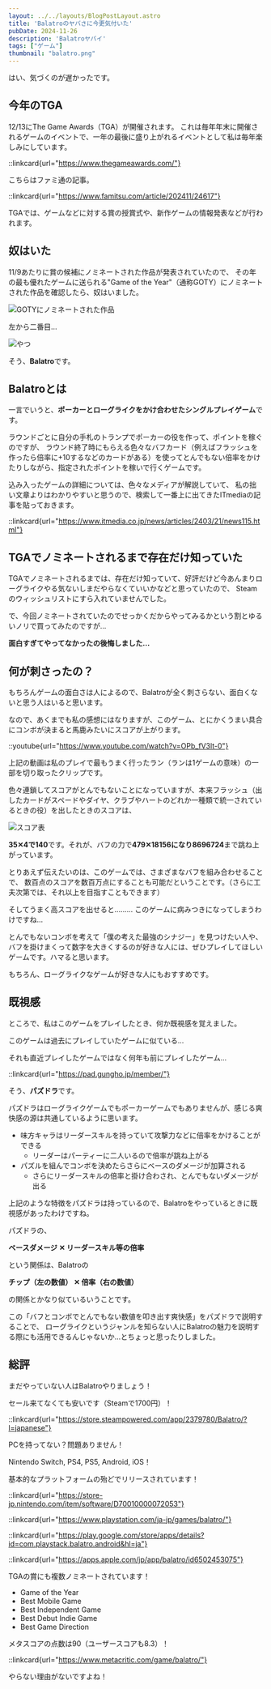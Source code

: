 ```yaml
---
layout: ../../layouts/BlogPostLayout.astro
title: 'Balatroのヤバさに今更気付いた'
pubDate: 2024-11-26
description: 'Balatroヤバイ'
tags: ["ゲーム"]
thumbnail: "balatro.png"
---
```


はい、気づくのが遅かったです。

## 今年のTGA

12/13にThe Game Awards（TGA）が開催されます。
これは毎年年末に開催されるゲームのイベントで、一年の最後に盛り上がれるイベントとして私は毎年楽しみにしています。

::linkcard{url="https://www.thegameawards.com/"}

こちらはファミ通の記事。

::linkcard{url="https://www.famitsu.com/article/202411/24617"}

TGAでは、ゲームなどに対する賞の授賞式や、新作ゲームの情報発表などが行われます。

## 奴はいた

11/9あたりに賞の候補にノミネートされた作品が発表されていたので、
その年の最も優れたゲームに送られる"Game of the Year"（通称GOTY）にノミネートされた作品を確認したら、奴はいました。

![GOTYにノミネートされた作品](https://image.r2.cloudflare.wgdp.dev/goty-nominees-2024.png)

左から二番目...

![やつ](https://image.r2.cloudflare.wgdp.dev/balatro-nominees.png)

そう、**Balatro**です。

## Balatroとは

一言でいうと、**ポーカーとローグライクをかけ合わせたシングルプレイゲーム**です。

ラウンドごとに自分の手札のトランプでポーカーの役を作って、ポイントを稼ぐのですが、
ラウンド終了時にもらえる色々なバフカード（例えばフラッシュを作ったら倍率に+10するなどのカードがある）を使ってとんでもない倍率をかけたりしながら、指定されたポイントを稼いで行くゲームです。

込み入ったゲームの詳細については、色々なメディアが解説していて、
私の拙い文章よりはわかりやすいと思うので、検索して一番上に出てきたITmediaの記事を貼っておきます。

::linkcard{url="https://www.itmedia.co.jp/news/articles/2403/21/news115.html"}

## TGAでノミネートされるまで存在だけ知っていた

TGAでノミネートされるまでは、存在だけ知っていて、好評だけど今あんまりローグライクやる気ないしまだやらなくていいかなどと思っていたので、
Steamのウィッシュリストにすら入れていませんでした。

で、今回ノミネートされていたのでせっかくだからやってみるかという割とゆるいノリで買ってみたのですが...

**面白すぎてやってなかったの後悔しました...**

## 何が刺さったの？

もちろんゲームの面白さは人によるので、Balatroが全く刺さらない、面白くないと思う人はいると思います。

なので、あくまでも私の感想にはなりますが、このゲーム、とにかくうまい具合にコンボが決まると馬鹿みたいにスコアが上がります。

::youtube{url="https://www.youtube.com/watch?v=OPb_fV3lt-0"}

上記の動画は私のプレイで最もうまく行ったラン（ランは1ゲームの意味）の一部を切り取ったクリップです。

色々連鎖してスコアがとんでもないことになっていますが、本来フラッシュ（出したカードがスペードやダイヤ、クラブやハートのどれか一種類で統一されているときの役）を出したときのスコアは、

![スコア表](https://image.r2.cloudflare.wgdp.dev/balatro-score.png)

**35✕4で140**です。それが、バフの力で**479✕18156になり8696724**まで跳ね上がっています。

とりあえず伝えたいのは、このゲームでは、さまざまなバフを組み合わせることで、
数百点のスコアを数百万点にすることも可能だということです。（さらに工夫次第では、それ以上を目指すこともできます）

そしてうまく高スコアを出せると.........
このゲームに病みつきになってしまうわけですね...

とんでもないコンボを考えて「僕の考えた最強のシナジー」を見つけたい人や、バフを掛けまくって数字を大きくするのが好きな人には、ぜひプレイしてほしいゲームです。ハマると思います。

もちろん、ローグライクなゲームが好きな人にもおすすめです。

## 既視感

ところで、私はこのゲームをプレイしたとき、何か既視感を覚えました。

このゲームは過去にプレイしていたゲームに似ている...

それも直近プレイしたゲームではなく何年も前にプレイしたゲーム...

::linkcard{url="https://pad.gungho.jp/member/"}

そう、**パズドラ**です。

パズドラはローグライクゲームでもポーカーゲームでもありませんが、感じる爽快感の源は共通しているように思います。

- 味方キャラはリーダースキルを持っていて攻撃力などに倍率をかけることができる
  - リーダーはパーティーに二人いるので倍率が跳ね上がる
- パズルを組んでコンボを決めたらさらにベースのダメージが加算される
  - さらにリーダースキルの倍率と掛け合わされ、とんでもないダメージが出る
  
上記のような特徴をパズドラは持っているので、Balatroをやっているときに既視感があったわけですね。

パズドラの、

**ベースダメージ ✕ リーダースキル等の倍率**

という関係は、Balatroの

**チップ（左の数値） ✕ 倍率（右の数値）**

の関係とかなり似ているいうことです。

この「バフとコンボでとんでもない数値を叩き出す爽快感」をパズドラで説明することで、
ローグライクというジャンルを知らない人にBalatroの魅力を説明する際にも活用できるんじゃないか...とちょっと思ったりしました。

## 総評

まだやっていない人はBalatroやりましょう！

セール来てなくても安いです（Steamで1700円）！

::linkcard{url="https://store.steampowered.com/app/2379780/Balatro/?l=japanese"}

PCを持ってない？問題ありません！

Nintendo Switch, PS4, PS5, Android, iOS！

基本的なプラットフォームの殆どでリリースされています！

::linkcard{url="https://store-jp.nintendo.com/item/software/D70010000072053"}

::linkcard{url="https://www.playstation.com/ja-jp/games/balatro/"}

::linkcard{url="https://play.google.com/store/apps/details?id=com.playstack.balatro.android&hl=ja"}

::linkcard{url="https://apps.apple.com/jp/app/balatro/id6502453075"}

TGAの賞にも複数ノミネートされています！

- Game of the Year
- Best Mobile Game
- Best Independent Game
- Best Debut Indie Game
- Best Game Direction

メタスコアの点数は90（ユーザースコアも8.3）！

::linkcard{url="https://www.metacritic.com/game/balatro/"}

やらない理由がないですよね！
